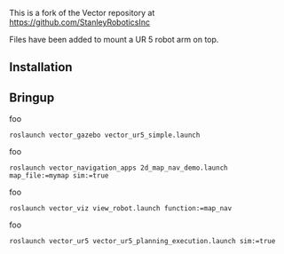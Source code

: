 This is a fork of the Vector repository at https://github.com/StanleyRoboticsInc

Files have been added to mount a UR 5 robot arm on top.

## Installation


## Bringup


foo
```
roslaunch vector_gazebo vector_ur5_simple.launch
```

foo

```
roslaunch vector_navigation_apps 2d_map_nav_demo.launch map_file:=mymap sim:=true
```

foo
```
roslaunch vector_viz view_robot.launch function:=map_nav
```
foo
```
roslaunch vector_ur5 vector_ur5_planning_execution.launch sim:=true
```
